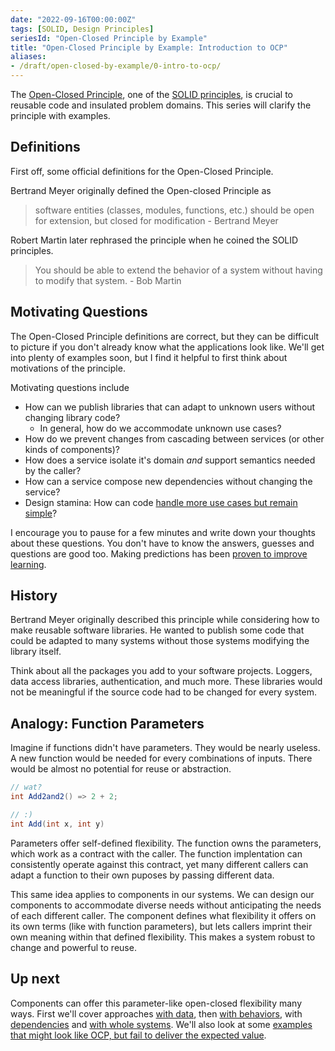 ```yaml
---
date: "2022-09-16T00:00:00Z"
tags: [SOLID, Design Principles]
seriesId: "Open-Closed Principle by Example"
title: "Open-Closed Principle by Example: Introduction to OCP"
aliases:
- /draft/open-closed-by-example/0-intro-to-ocp/
---
```


The [Open-Closed Principle](https://en.wikipedia.org/wiki/Open%E2%80%93closed_principle), one of the [SOLID principles](https://en.wikipedia.org/wiki/SOLID), is crucial to reusable code and insulated problem domains. This series will clarify the principle with examples.
<!--more-->

<!-- 
TODO: consider how principles like scope, proximity, consistency, and naming/semantic factor into this series. Think about using these terms to mimic construction
- i.e. ports and adapters is about limiting scope. This also improves proximity and focuses semantics/naming.
 
TODO: revisit series titles and intro & conclusion statements to ensure smooth progression
 -->

## Definitions

First off, some official definitions for the Open-Closed Principle.

Bertrand Meyer originally defined the Open-closed Principle as
> software entities (classes, modules, functions, etc.) should be open for extension, but closed for modification - Bertrand Meyer

Robert Martin later rephrased the principle when he coined the SOLID principles.
> You should be able to extend the behavior of a system without having to modify that system. - Bob Martin

## Motivating Questions

The Open-Closed Principle definitions are correct, but they can be difficult to picture if you don't already know what the applications look like.
We'll get into plenty of examples soon, but I find it helpful to first think about motivations of the principle.

Motivating questions include
- How can we publish libraries that can adapt to unknown users without changing library code?
  - In general, how do we accommodate unknown use cases?
- How do we prevent changes from cascading between services (or other kinds of components)?
- How does a service isolate it's domain *and* support semantics needed by the caller?
- How can a service compose new dependencies without changing the service?
- Design stamina: How can code [handle more use cases but remain simple](https://blog.cleancoder.com/uncle-bob/2017/03/03/TDD-Harms-Architecture.html)?


I encourage you to pause for a few minutes and write down your thoughts about these questions. You don't have to know the answers, guesses and questions are good too.
Making predictions has been [proven to improve learning](../../posts/2022-03-07-Small-Teaching-Review.md#predicting).

## History

Bertrand Meyer originally described this principle while considering how to make reusable software libraries. 
He wanted to publish some code that could be adapted to many systems without those systems modifying the library itself. 

Think about all the packages you add to your software projects. Loggers, data access libraries, authentication, and much more.
These libraries would not be meaningful if the source code had to be changed for every system.

## Analogy: Function Parameters
Imagine if functions didn't have parameters. They would be nearly useless. 
A new function would be needed for every combinations of inputs. There would be almost no potential for reuse or abstraction.

```cs
// wat?
int Add2and2() => 2 + 2;

// :)
int Add(int x, int y)
```

Parameters offer self-defined flexibility. The function owns the parameters, which work as a contract with the caller. The function implentation can consistently operate against this contract, yet many different callers can adapt a function to their own puposes by passing different data.

This same idea applies to components in our systems. We can design our components to accommodate diverse needs without anticipating the needs of each different caller.
The component defines what flexibility it offers on its own terms (like with function parameters), but lets callers imprint their own meaning within that defined flexibility.
This makes a system robust to change and powerful to reuse.

## Up next
Components can offer this parameter-like open-closed flexibility many ways. First we'll cover approaches [with data](./2022-09-16-1-OPC-through-Data.md), then [with behaviors](./2022-09-16-2-OCP-callbacks.md), with [dependencies](./2022-09-16-3-Interchangable-Dependencies.md) and [with whole systems](./2022-09-16-4-OCP-as-architecture.md). We'll also look at some [examples that might look like OCP, but fail to deliver the expected value](./2022-09-16-5-OCP-anti-examples.md).
